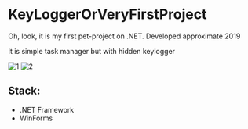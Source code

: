 # KeyLoggerOrVeryFirstProject
Oh, look, it is my first pet-project on .NET. Developed approximate 2019

It is simple task manager but with hidden keylogger

![1](https://github.com/SolidousSnake/KeyLoggerOrVeryFirstProject/assets/67632745/cc264c88-7844-456b-acc4-90e5a9fc51d1)
![2](https://github.com/SolidousSnake/KeyLoggerOrVeryFirstProject/assets/67632745/4b40a9b8-50c5-4dfb-a9a1-9da12b196999)

## __Stack:__
+ .NET Framework
+ WinForms
